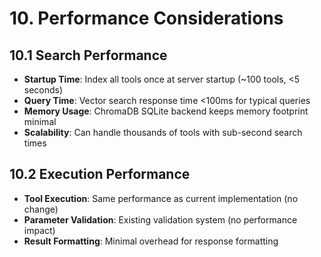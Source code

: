 # 10. Performance Considerations

## 10.1 Search Performance
- **Startup Time**: Index all tools once at server startup (~100 tools, <5 seconds)
- **Query Time**: Vector search response time <100ms for typical queries
- **Memory Usage**: ChromaDB SQLite backend keeps memory footprint minimal
- **Scalability**: Can handle thousands of tools with sub-second search times

## 10.2 Execution Performance
- **Tool Execution**: Same performance as current implementation (no change)
- **Parameter Validation**: Existing validation system (no performance impact)
- **Result Formatting**: Minimal overhead for response formatting
